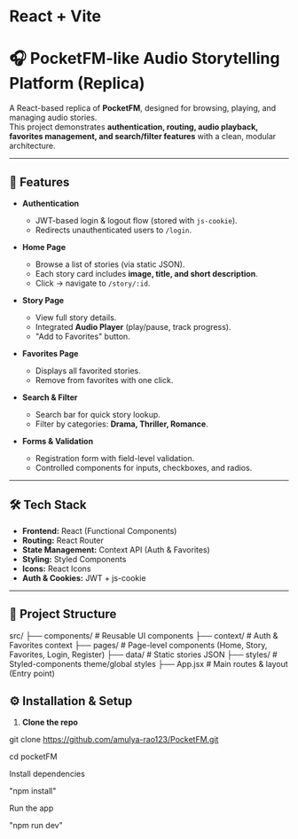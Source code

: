 # React + Vite

# 🎧 PocketFM-like Audio Storytelling Platform (Replica)

A React-based replica of **PocketFM**, designed for browsing, playing, and managing audio stories.  
This project demonstrates **authentication, routing, audio playback, favorites management, and search/filter features** with a clean, modular architecture.

---

## 🚀 Features

- **Authentication**
  - JWT-based login & logout flow (stored with `js-cookie`).
  - Redirects unauthenticated users to `/login`.

- **Home Page**
  - Browse a list of stories (via static JSON).
  - Each story card includes **image, title, and short description**.
  - Click → navigate to `/story/:id`.

- **Story Page**
  - View full story details.
  - Integrated **Audio Player** (play/pause, track progress).
  - "Add to Favorites" button.

- **Favorites Page**
  - Displays all favorited stories.
  - Remove from favorites with one click.

- **Search & Filter**
  - Search bar for quick story lookup.
  - Filter by categories: **Drama, Thriller, Romance**.

- **Forms & Validation**
  - Registration form with field-level validation.
  - Controlled components for inputs, checkboxes, and radios.

---

## 🛠️ Tech Stack

- **Frontend:** React (Functional Components)  
- **Routing:** React Router  
- **State Management:** Context API (Auth & Favorites)  
- **Styling:** Styled Components  
- **Icons:** React Icons  
- **Auth & Cookies:** JWT + js-cookie  

---

## 📂 Project Structure

src/
├── components/ # Reusable UI components
├── context/ # Auth & Favorites context
├── pages/ # Page-level components (Home, Story, Favorites, Login, Register)
├── data/ # Static stories JSON
├── styles/ # Styled-components theme/global styles
├── App.jsx # Main routes & layout (Entry point) 

## ⚙️ Installation & Setup

1. **Clone the repo**
   
git clone https://github.com/amulya-rao123/PocketFM.git

cd pocketFM

Install dependencies

"npm install"

Run the app

"npm run dev"
